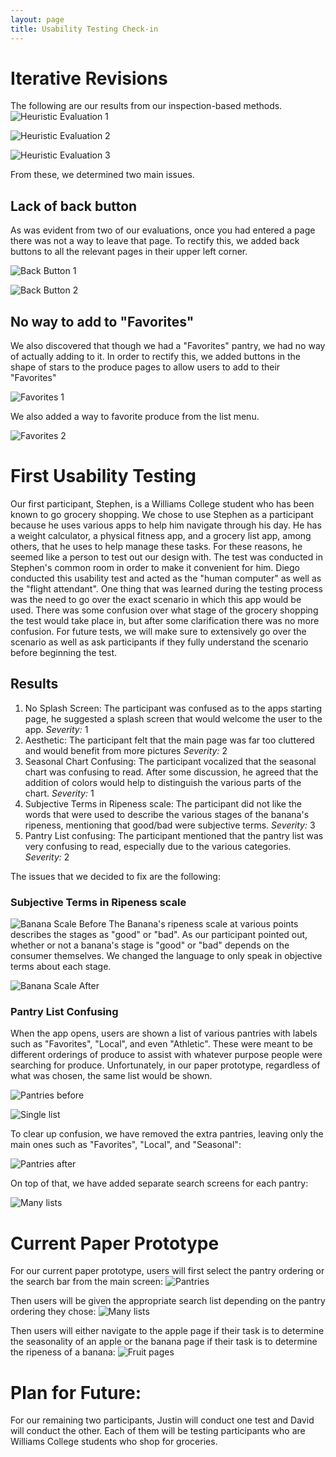 ```yaml
---
layout: page
title: Usability Testing Check-in
---
```


# Iterative Revisions
The following are our results from our inspection-based methods.
![Heuristic Evaluation 1](/sousshopper/img/HeuristicEvals/HeuristicEval1.jpg)

![Heuristic Evaluation 2](/sousshopper/img/HeuristicEvals/HeuristicEval2.jpg)

![Heuristic Evaluation 3](/sousshopper/img/HeuristicEvals/HeuristicEval3.jpg)

From these, we determined two main issues.
## Lack of back button
As was evident from two of our evaluations, once you had entered a page there was not a way to leave that page. To rectify this, we added back buttons to all the relevant pages in their upper left corner.

![Back Button 1](/sousshopper/img/BackButton1.jpg)

![Back Button 2](/sousshopper/img/BackButton2.jpg)

## No way to add to "Favorites"
We also discovered that though we had a "Favorites" pantry, we had no way of actually adding to it. In order to rectify this, we added buttons in the shape of stars to the produce pages to allow users to add to their "Favorites"

![Favorites 1](/sousshopper/img/Favorites1.jpg)

We also added a way to favorite produce from the list menu.

![Favorites 2](/sousshopper/img/Favorites2.jpg)


# First Usability Testing
Our first participant, Stephen, is a Williams College student who has been known to go grocery shopping. We chose to use Stephen as a participant because he uses various apps to help him navigate through his day. He has a weight calculator, a physical fitness app, and a grocery list app, among others, that he uses to help manage these tasks. For these reasons, he seemed like a person to test out our design with. The test was conducted in Stephen's common room in order to make it convenient for him. Diego conducted this usability test and acted as the "human computer" as well as the "flight attendant". One thing that was learned during the testing process was the need to go over the exact scenario in which this app would be used. There was some confusion over what stage of the grocery shopping the test would take place in, but after some clarification there was no more confusion. For future tests, we will make sure to extensively go over the scenario as well as ask participants if they fully understand the scenario before beginning the test.

## Results

1. No Splash Screen: The participant was confused as to the apps starting page, he suggested a splash screen that would welcome the user to the app. *Severity:* 1
2. Aesthetic: The participant felt that the main page was far too cluttered and would benefit from more pictures *Severity:* 2
3. Seasonal Chart Confusing: The participant vocalized that the seasonal chart was confusing to read. After some discussion, he agreed that the addition of colors would help to distinguish the various parts of the chart. *Severity:* 1
4. Subjective Terms in Ripeness scale: The participant did not like the words that were used to describe the various stages of the banana's ripeness, mentioning that good/bad were subjective terms. *Severity:* 3
5. Pantry List confusing: The participant mentioned that the pantry list was very confusing to read, especially due to the various categories. *Severity:* 2


The issues that we decided to fix are the following:
### Subjective Terms in Ripeness scale

![Banana Scale Before](/sousshopper/img/BananaScaleB4.jpg)
The Banana's ripeness scale at various points describes the stages as "good" or "bad". As our participant pointed out, whether or not a banana's stage is "good" or "bad" depends on the consumer themselves. We changed the language to only speak in objective terms about each stage.

![Banana Scale After](/sousshopper/img/BananaScaleAfter.jpg)

### Pantry List Confusing
When the app opens, users are shown a list of various pantries with labels such as "Favorites", "Local", and even "Athletic". These were meant to be different orderings of produce to assist with whatever purpose people were searching for produce. Unfortunately, in our paper prototype, regardless of what was chosen, the same list would be shown.

![Pantries before](/sousshopper/img/PantriesB4.jpg)

![Single list](/sousshopper/img/SingleProduceList.jpg)

To clear up confusion, we have removed the extra pantries, leaving only the main ones such as "Favorites", "Local", and "Seasonal":

![Pantries after](/sousshopper/img/PantriesAfter.jpg)

On top of that, we have added separate search screens for each pantry:

![Many lists](/sousshopper/img/manyproducelists.jpg)


# Current Paper Prototype
For our current paper prototype, users will first select the pantry ordering or the search bar from the main screen:
![Pantries](/sousshopper/img/PantriesFirstPage.jpg)

Then users will be given the appropriate search list depending on the pantry ordering they chose:
![Many lists](/sousshopper/img/manyproducelists.jpg)

Then users will either navigate to the apple page if their task is to determine the seasonality of an apple or the banana page if their task is to determine the ripeness of a banana:
![Fruit pages](/sousshopper/img/Favorites1.jpg)

# Plan for Future:
For our remaining two participants, Justin will conduct one test and David will conduct the other. Each of them will be testing participants who are Williams College students who shop for groceries.
